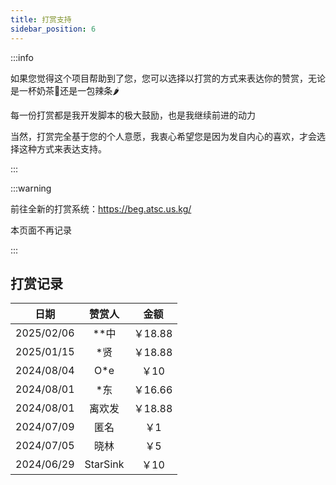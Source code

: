 ```yaml
---
title: 打赏支持
sidebar_position: 6
---
```


:::info

如果您觉得这个项目帮助到了您，您可以选择以打赏的方式来表达你的赞赏，无论是一杯奶茶🧋还是一包辣条🌶️

每一份打赏都是我开发脚本的极大鼓励，也是我继续前进的动力

当然，打赏完全基于您的个人意愿，我衷心希望您是因为发自内心的喜欢，才会选择这种方式来表达支持。

:::

:::warning

前往全新的打赏系统：https://beg.atsc.us.kg/

本页面不再记录

:::

## 打赏记录

|    日期    |  赞赏人  |  金额   |
| :--------: | :------: | :-----: |
| 2025/02/06 |   **中   | ￥18.88 |
| 2025/01/15 |   *贤    | ￥18.88 |
| 2024/08/04 |   O*e    |  ￥10   |
| 2024/08/01 |   *东    | ￥16.66 |
| 2024/08/01 |  离欢发  | ￥18.88 |
| 2024/07/09 |   匿名   |   ￥1   |
| 2024/07/05 |   晓林   |   ￥5   |
| 2024/06/29 | StarSink |  ￥10   |
